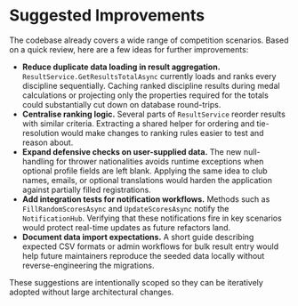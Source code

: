 # Suggested Improvements

The codebase already covers a wide range of competition scenarios. Based on a quick review, here are a few ideas for further improvements:

- **Reduce duplicate data loading in result aggregation.** `ResultService.GetResultsTotalAsync` currently loads and ranks every discipline sequentially. Caching ranked discipline results during medal calculations or projecting only the properties required for the totals could substantially cut down on database round-trips.
- **Centralise ranking logic.** Several parts of `ResultService` reorder results with similar criteria. Extracting a shared helper for ordering and tie-resolution would make changes to ranking rules easier to test and reason about.
- **Expand defensive checks on user-supplied data.** The new null-handling for thrower nationalities avoids runtime exceptions when optional profile fields are left blank. Applying the same idea to club names, emails, or optional translations would harden the application against partially filled registrations.
- **Add integration tests for notification workflows.** Methods such as `FillRandomScoresAsync` and `UpdateScoresAsync` notify the `NotificationHub`. Verifying that these notifications fire in key scenarios would protect real-time updates as future refactors land.
- **Document data import expectations.** A short guide describing expected CSV formats or admin workflows for bulk result entry would help future maintainers reproduce the seeded data locally without reverse-engineering the migrations.

These suggestions are intentionally scoped so they can be iteratively adopted without large architectural changes.
